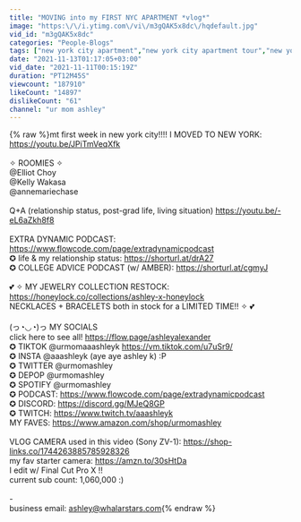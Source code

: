 ```yaml
---
title: "MOVING into my FIRST NYC APARTMENT *vlog*"
image: "https:\/\/i.ytimg.com\/vi\/m3gQAK5x8dc\/hqdefault.jpg"
vid_id: "m3gQAK5x8dc"
categories: "People-Blogs"
tags: ["new york city apartment","new york city apartment tour","new york city move in"]
date: "2021-11-13T01:17:05+03:00"
vid_date: "2021-11-11T00:15:19Z"
duration: "PT12M45S"
viewcount: "187910"
likeCount: "14897"
dislikeCount: "61"
channel: "ur mom ashley"
---
```

{% raw %}mt first week in new york city!!!! I MOVED TO NEW YORK: <a rel="nofollow" target="blank" href="https://youtu.be/JPiTmVeqXfk">https://youtu.be/JPiTmVeqXfk</a><br /><br />✧ ROOMIES ✧<br /> @Elliot Choy   <br /> @Kelly Wakasa  <br /> @annemariechase <br /><br />Q+A (relationship status, post-grad life, living situation) <a rel="nofollow" target="blank" href="https://youtu.be/-eL6aZkh8f8">https://youtu.be/-eL6aZkh8f8</a><br /><br />EXTRA DYNAMIC PODCAST: <a rel="nofollow" target="blank" href="https://www.flowcode.com/page/extradynamicpodcast">https://www.flowcode.com/page/extradynamicpodcast</a><br />✪ life &amp; my relationship status: <a rel="nofollow" target="blank" href="https://shorturl.at/drA27">https://shorturl.at/drA27</a><br />✪ COLLEGE ADVICE PODCAST (w/ AMBER): <a rel="nofollow" target="blank" href="https://shorturl.at/cgmyJ">https://shorturl.at/cgmyJ</a><br /><br />💕 ✧ MY JEWELRY COLLECTION RESTOCK: <a rel="nofollow" target="blank" href="https://honeylock.co/collections/ashley-x-honeylock">https://honeylock.co/collections/ashley-x-honeylock</a><br />NECKLACES + BRACELETS both in stock for a LIMITED TIME!! ✧ 💕<br /><br />(っ◔◡◔)っ  MY SOCIALS  <br />click here to see all! <a rel="nofollow" target="blank" href="https://flow.page/ashleyalexander​​">https://flow.page/ashleyalexander​​</a><br />✪ TIKTOK @urmomaaashleyk <a rel="nofollow" target="blank" href="https://vm.tiktok.com/u7uSr9/​​">https://vm.tiktok.com/u7uSr9/​​</a><br />✪ INSTA @aaashleyk (aye aye ashley k) :P <br />✪ TWITTER @urmomashley<br />✪ DEPOP @urmomashley<br />✪ SPOTIFY @urmomashley<br />✪ PODCAST: <a rel="nofollow" target="blank" href="https://www.flowcode.com/page/extradynamicpodcast">https://www.flowcode.com/page/extradynamicpodcast</a><br />✪ DISCORD: <a rel="nofollow" target="blank" href="https://discord.gg/MJeQ8GP">https://discord.gg/MJeQ8GP</a><br />✪ TWITCH: <a rel="nofollow" target="blank" href="https://www.twitch.tv/aaashleyk​​">https://www.twitch.tv/aaashleyk​​</a><br />MY FAVES: <a rel="nofollow" target="blank" href="https://www.amazon.com/shop/urmomashley​">https://www.amazon.com/shop/urmomashley​</a><br /><br />VLOG CAMERA used in this video (Sony ZV-1): <a rel="nofollow" target="blank" href="https://shop-links.co/1744263885785928326">https://shop-links.co/1744263885785928326</a><br />my fav starter camera: <a rel="nofollow" target="blank" href="https://amzn.to/30sHtDa​​">https://amzn.to/30sHtDa​​</a><br />I edit w/ Final Cut Pro X !!<br />current sub count: 1,060,000 :)<br /><br />-<br />business email: ashley@whalarstars.com{% endraw %}
